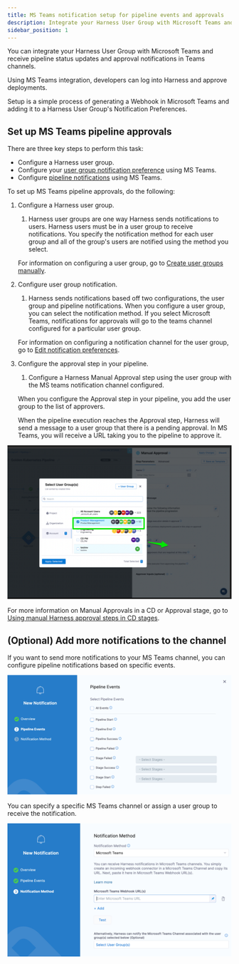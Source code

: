 ```yaml
---
title: MS Teams notification setup for pipeline events and approvals
description: Integrate your Harness User Group with Microsoft Teams and receive pipeline status updates and approval notifications in Teams channels.
sidebar_position: 1
---
```


You can integrate your Harness User Group with Microsoft Teams and receive pipeline status updates and approval notifications in Teams channels.

Using MS Teams integration, developers can log into Harness and approve deployments.

Setup is a simple process of generating a Webhook in Microsoft Teams and adding it to a Harness User Group's Notification Preferences.

## Set up MS Teams pipeline approvals

There are three key steps to perform this task: 
- Configure a Harness user group.
- Configure your [user group notification preference](/docs/platform/role-based-access-control/add-user-groups/#edit-notification-preferences) using MS Teams.
- Configure [pipeline notifications](/docs/continuous-delivery/x-platform-cd-features/cd-steps/notify-users-of-pipeline-events/#microsoft-teams-notifications) using MS Teams.

To set up MS Teams pipeline approvals, do the following:

1. Configure a Harness user group.
   1. Harness user groups are one way Harness sends notifications to users. Harness users must be in a user group to receive notifications. You specify the notification method for each user group and all of the group's users are notified using the method you select.
   
   For information on configuring a user group, go to [Create user groups manually](/docs/platform/role-based-access-control/add-user-groups/#create-user-groups-manually).
2. Configure user group notification.
   1. Harness sends notifications based off two configurations, the user group and pipeline notifications. When you configure a user group, you can select the notification method. If you select Microsoft Teams, notifications for approvals will go to the teams channel configured for a particular user group. 
   
   For information on configuring a notification channel for the user group, go to [Edit notification preferences](/docs/platform/role-based-access-control/add-user-groups/#edit-notification-preferences).
3. Configure the approval step in your pipeline.
   1. Configure a Harness Manual Approval step using the user group with the MS teams notification channel configured.
   
   When you configure the Approval step in your pipeline, you add the user group to the list of approvers.
   
   When the pipeline execution reaches the Approval step, Harness will send a message to a user group that there is a pending approval. In MS Teams, you will receive a URL taking you to the pipeline to approve it.

![picture 0](static/10ee223b4d08ef80b155d2725b4618ebaeb6b94204a97a3be12409d13acec271.png)  


For more information on Manual Approvals in a CD or Approval stage, go to [Using manual Harness approval steps in CD stages](/docs/continuous-delivery/x-platform-cd-features/cd-steps/approvals/using-harness-approval-steps-in-cd-stages).

## (Optional) Add more notifications to the channel

If you want to send more notifications to your MS Teams channel, you can configure pipeline notifications based on specific events.

![picture 1](static/30d1f3e28bddf9521a45d553b0311dd0e90c2748700b350ecb295500a51987f6.png)  

You can specify a specific MS Teams channel or assign a user group to receive the notification.

![picture 2](static/bd21938dec9b2c4e9c62d2a4d23dbe509744150c4b662149fdfa69e7b8d0c64e.png)  







